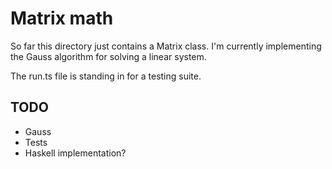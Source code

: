 # Matrix math

So far this directory just contains a Matrix class. I'm currently implementing the Gauss algorithm for solving a linear system.

The run.ts file is standing in for a testing suite.

## TODO
* Gauss
* Tests
* Haskell implementation?
